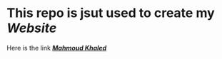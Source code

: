 # This repo is jsut used to create my _**Website**_
Here is the link [_**Mahmoud Khaled**_](https://mahmoudkahled.github.io/Mahmoud-Khaled/)
